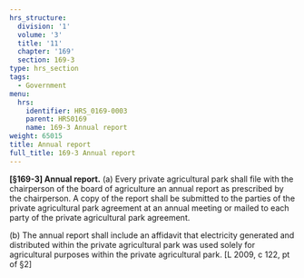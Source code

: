 ```yaml
---
hrs_structure:
  division: '1'
  volume: '3'
  title: '11'
  chapter: '169'
  section: 169-3
type: hrs_section
tags:
  - Government
menu:
  hrs:
    identifier: HRS_0169-0003
    parent: HRS0169
    name: 169-3 Annual report
weight: 65015
title: Annual report
full_title: 169-3 Annual report
---
```

**[§169-3] Annual report.** (a) Every private agricultural park shall file with the chairperson of the board of agriculture an annual report as prescribed by the chairperson. A copy of the report shall be submitted to the parties of the private agricultural park agreement at an annual meeting or mailed to each party of the private agricultural park agreement.

(b) The annual report shall include an affidavit that electricity generated and distributed within the private agricultural park was used solely for agricultural purposes within the private agricultural park. [L 2009, c 122, pt of §2]